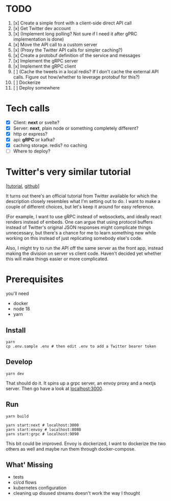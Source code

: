 # TODO

1. [x] Create a simple front with a client-side direct API call
1. [x] Get Twitter dev account
1. [x] (Implement long polling? Not sure if I need it after gPRC implementation is done)
1. [x] Move the API call to a custom server
1. [x] (Proxy the Twitter API calls for simpler caching?)
1. [x] Create a protobuf definition of the service and messages
1. [x] Implement the gRPC server
1. [x] Implement the gRPC client
1. [ ] (Cache the tweets in a local redis? If I don't cache the external API calls. Figure out how/whether to leverage protobuf for this?)
1. [ ] Dockerize
1. [ ] Deploy somewhere

# Tech calls

- [x] Client: **next** or svelte?
- [x] Server: **next**, plain node or something completely different?
- [x] http or express?
- [x] api: **gRPC** or kafka?
- [x] caching storage. redis? no caching
- [ ] Where to deploy?

# Twitter's very similar tutorial

[[tutorial](https://developer.twitter.com/en/docs/tutorials/building-an-app-to-stream-tweets), [github](https://github.com/twitterdev/real-time-tweet-streamer)]

It turns out there's an official tutorial from Twitter available for which the description closely resembles what I'm setting out to do. I want to make a couple of different choices, but let's keep it around for easy reference.

(For example, I want to use gRPC instead of websockets, and ideally react renders instead of embeds. One can argue that using protocol buffers instead of Twitter's original JSON responses might complicate things unnecessary, but there's a chance for me to learn something new while working on this instead of just replicating somebody else's code.

Also, I might try to run the API off the same server as the front app, instead making the division on server vs client code. Haven't decided yet whether this will make things easier or more complicated.

# Prerequisites

you'll need

- docker
- node 18
- yarn

## Install

```
yarn
cp .env.sample .env # then edit .env to add a Twitter bearer token
```

## Develop

```
yarn dev
```

That should do it. It spins up a grpc server, an envoy proxy and a nextjs server. Then go have a look at <a href="localhost:3000">localhost:3000</a>.

## Run

```
yarn build

yarn start:next # localhost:3000
yarn start:envoy # localhost:8080
yarn start:grpc # localhost:9090
```

This bit could be improved. Envoy is dockerized, I want to dockerize the two others as well and maybe run them through docker-compose.

## What' Missing

- tests
- ci/cd flows
- kubernetes configuration
- cleaning up disused streams doesn't work the way I thought
